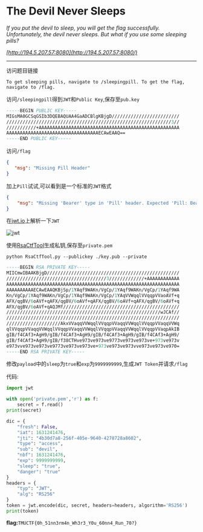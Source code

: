 # The Devil Never Sleeps

*If you put the devil to sleep, you will get the flag successfully. Unfortunately, the devil never sleeps. But what if you use some sleeping pills?*

*[http://194.5.207.57:8080](http://194.5.207.57:8080/)*

---

访问题目链接
```
To get sleeping pills, navigate to /sleepingpill. To get the flag, navigate to /flag.
```

访问`/sleepingpill`得到`JWT`和`Public Key`,保存至`pub.key`

```ASN.1
-----BEGIN PUBLIC KEY-----
MIGsMA0GCSqGSIb3DQEBAQUAA4GaADCBlgKBjgD/////////////////////////
/////////////////////////////////////////////////////////////3//
///////////+AAAAAAAAAAAAAAAAAAAAAAAAAAAAAAAAAAAAAAAAAAAAAAAAAAAA
AAAAAAAAAAAAAAAAAAAAAAAAAAAAAAAAAAECAwEAAQ==
-----END PUBLIC KEY-----
```

访问`/flag`

```json
{
   "msg": "Missing Pill Header"
}
```

加上`Pill`试试,可以看到是一个标准的`JWT`格式

```json
{
    "msg": "Missing 'Bearer' type in 'Pill' header. Expected 'Pill: Bearer <JWT>'"
}
```

在[jwt.io](https://jwt.io/)上解析一下`JWT`

![jwt](../../CTF/TMUCTF2021/Web/assets/jwt-decoded.jpg)

使用[RsaCtfTool](https://github.com/Ganapati/RsaCtfTool)生成私钥,保存至`private.pem`

```shell
python RsaCtfTool.py --publickey ./key.pub --private
```

```ASN.1
-----BEGIN RSA PRIVATE KEY-----
MIICmwIBAAKBjgD/////////////////////////////////////////////////
/////////////////////////////////////3/////////////+AAAAAAAAAAAA
AAAAAAAAAAAAAAAAAAAAAAAAAAAAAAAAAAAAAAAAAAAAAAAAAAAAAAAAAAAAAAAA
AAAAAAAAAAECAwEAAQKBjSp/1YAqf9WAKn/VgCp/1YAqf9WAKn/VgCp/1YAqf9WA
Kn/VgCp/1YAqf9WAKn/VgCp/1YAqf9WAKn/VgCp/1YAqVVWqqlVVqqpVVaoAVf+q
AFX/qgBV/6oAVf+qAFX/qgBV/6oAVf+qAFX/qgBV/6oAVf+qAFX/qgBV/6oAVf+q
AFX/qgBV/6oAVf+qAQJMf///////////////////////////////////////////
/////////////////////////////////////////////////////////wJCAf//
////////////////////////////////////////////////////////////////
////////////////////AkxVVaqqVVWqqlVVqqpVVaqqVVWqqlVVqqpVVaqqVVWq
qlVVqqpVVaqqVVWqqlVVqqpVVaqqVVWqqlVVqqpVVaqqVVWqqlVVqqpVVaqpAkIB
gIB/f4CAf3+AgH9/gIB/f4CAf3+AgH9/gIB/f4CAf3+AgH9/gIB/f4CAf3+AgH9/
gIB/f4CAf3+AgH9/gIB/f38CTHve973ve973ve9773ve973ve973ve+973ve973v
e973vve973ve973ve9773ve973ve973ve+973ve973ve973vve973ve973ve970=
-----END RSA PRIVATE KEY-----
```

修改`payload`中的`sleep`为`true`和`exp`为`9999999999`,生成`JWT Token`并请求`/flag`

代码:

```Python
import jwt

with open('private.pem','r') as f:
    secret = f.read()
print(secret)

dic = {
    "fresh": False,
    "iat": 1631241476,
    "jti": "4b30d7a8-256f-405e-9640-4278728a8602",
    "type": "access",
    "sub": "devil",
    "nbf": 1631241476,
    "exp": 9999999999,
    "sleep": "true",
    "danger": "true"
}
headers = {
    "typ": "JWT",
    "alg": "RS256"
}
token = jwt.encode(dic, secret, headers=headers, algorithm='RS256')
print(token)
```

**flag:**`TMUCTF{0h_51nn3rm4n_Wh3r3_Y0u_60nn4_Run_70?}`
